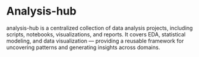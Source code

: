 # Analysis-hub
analysis-hub is a centralized collection of data analysis projects, including scripts, notebooks, visualizations, and reports. It covers EDA, statistical modeling, and data visualization — providing a reusable framework for uncovering patterns and generating insights across domains.
